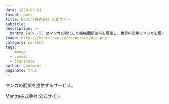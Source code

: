 ```yaml
---
date: 2020-09-01
layout: post
title: Mantra株式会社 公式サイト
subtitle: 
description: >-
  Mantra（マントラ）はマンガに特化した機械翻訳技術を駆使し、世界の言葉でマンガを届けるソリューションを提供します。
image: https://mantra.co.jp/resources/ogp.png
category: content
tags:
  - manga
  - commic
  - translate
author: goofmint
paginate: true
---
```

マンガの翻訳を提供するサービス。

[Mantra株式会社 公式サイト](https://mantra.co.jp/)
